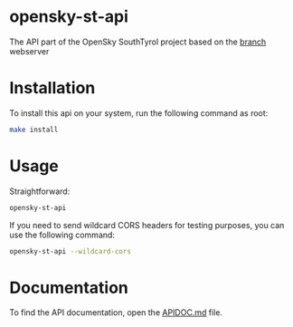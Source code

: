 # opensky-st-api
The API part of the OpenSky SouthTyrol project based on the [branch](https://github.com/AcaciaLinux/branch) webserver

# Installation
To install this api on your system, run the following command as root:
```bash
make install
```

# Usage
Straightforward:
```bash
opensky-st-api
```

If you need to send wildcard CORS headers for testing purposes, you can use the following command:
```bash
opensky-st-api --wildcard-cors
```

# Documentation
To find the API documentation, open the [APIDOC.md](APIDOC.md) file.
